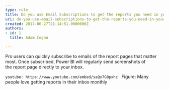 ```yaml
---
type: rule
title: Do you use Email Subscriptions to get the reports you need in your inbox?
uri: do-you-use-email-subscriptions-to-get-the-reports-you-need-in-your-inbox
created: 2017-06-27T21:14:51.0000000Z
authors:
- id: 1
  title: Adam Cogan

---
```


Pro users can quickly subscribe to emails of the report pages that matter most. Once subscribed, Power BI will regularly send screenshots of the report page directly to your inbox.​
 

`youtube: https://www.youtube.com/embed/saQx7G0pxhc`
 
​​
Figure: Many people love getting reports in their inbox monthly​​
